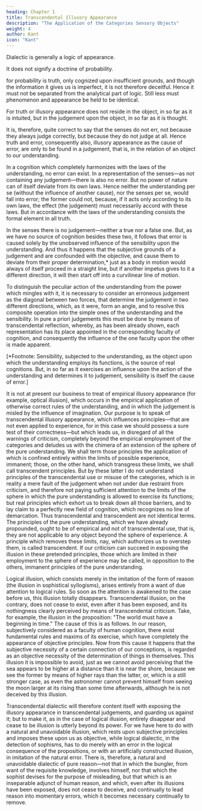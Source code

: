 ```yaml
---
heading: Chapter 1
title: Transcendental Illusory Appearance
description: "The Application of the Categories Sensory Objects"
weight: 4
author: Kant
icon: "Kant"
---
```



<!-- TRANSCENDENTAL LOGIC. SECOND DIVISION. 

TRANSCENDENTAL DIALECTIC. INTRODUCTION. -->


Dialectic is generally a logic of appearance.

It does not signify a doctrine of probability.

for probability is truth, only cognized upon insufficient grounds, and though the information it gives us is imperfect, it is not therefore deceitful. Hence it must not be separated from the analytical part of logic. Still less must phenomenon and appearance be held to be identical. 

For truth or illusory appearance does not reside in the object, in so far as it is intuited, but in the judgement upon the object, in so far as it is thought.

It is, therefore, quite correct to say that the senses do not err, not because they always judge correctly, but because they do not judge at all. Hence truth and error, consequently also, illusory appearance as the cause of error, are only to be found in a judgement, that is, in the relation of an object to our understanding. 

In a cognition which completely harmonizes with the laws of the understanding, no error can exist. In a representation of the senses—as not containing any judgement—there is also no error. But no power of nature can of itself deviate from its own laws. Hence neither the understanding per se (without the influence of another cause), nor the senses per se, would fall into error; the former could not, because, if it acts only according to its own laws, the effect (the judgement) must necessarily accord with these laws. But in accordance with the laws of the understanding consists the formal element in all truth. 

In the senses there is no judgement—neither a true nor a false one. But, as we have no source of cognition besides these two, it follows that error is caused solely by the unobserved influence of the sensibility upon the understanding. And thus it happens that the subjective grounds of a judgement and are confounded with the objective, and cause them to deviate from their proper determination,* just as a body in motion would always of itself proceed in a straight line, but if another impetus gives to it a different direction, it will then start off into a curvilinear line of motion.

To distinguish the peculiar action of the understanding from the power which mingles with it, it is necessary to consider an erroneous judgement as the diagonal between two forces, that determine the judgement in two different directions, which, as it were, form an angle, and to resolve this composite operation into the simple ones of the understanding and the sensibility. In pure a priori judgements this must be done by means of transcendental reflection, whereby, as has been already shown, each representation has its place appointed in the corresponding faculty of cognition, and consequently the influence of the one faculty upon the other is made apparent.

[*Footnote: Sensibility, subjected to the understanding, as the object
upon which the understanding employs its functions, is the source of
real cognitions. But, in so far as it exercises an influence upon the
action of the understanding and determines it to judgement, sensibility
is itself the cause of error.]



It is not at present our business to treat of empirical illusory appearance (for example, optical illusion), which occurs in the empirical application of otherwise correct rules of the understanding, and in which the judgement is misled by the influence of imagination. Our purpose is to speak of transcendental illusory appearance, which influences principles—that are not even applied to experience, for in this case we should possess a sure test of their correctness—but which leads us, in disregard of all the warnings of criticism, completely beyond the empirical employment of the categories and deludes us with the chimera of an extension of the sphere of the pure understanding. We shall term those principles the application of which is confined entirely within the limits of possible experience, immanent; those, on the other hand, which transgress these limits, we shall call transcendent principles. But by these latter I do not understand principles of the transcendental use or misuse of the categories, which is in reality a mere fault of the judgement when not under due restraint from criticism, and therefore not paying sufficient attention to the limits of the sphere in which the pure understanding is allowed to exercise its functions; but real principles which exhort us to break down all those barriers, and to lay claim to a perfectly new field of cognition, which recognizes no line of demarcation. Thus transcendental and transcendent are not identical terms. The principles of the pure understanding, which we have already propounded, ought to be of empirical and not of transcendental use, that is, they are not applicable to any object beyond the sphere of experience. A principle which removes these limits, nay, which authorizes us to overstep them, is called transcendent. If our criticism can succeed in exposing the illusion in these pretended principles, those which are limited in their employment to the sphere of experience may be called, in opposition to the others, immanent principles of the pure understanding.

Logical illusion, which consists merely in the imitation of the form of reason (the illusion in sophistical syllogisms), arises entirely from a want of due attention to logical rules. So soon as the attention is awakened to the case before us, this illusion totally disappears. Transcendental illusion, on the contrary, does not cease to exist, even after it has been exposed, and its nothingness clearly perceived by means of transcendental criticism. Take, for example, the illusion in the proposition: "The world must have a beginning in time." The cause of this is as follows. In our reason, subjectively considered as a faculty of human cognition, there exist fundamental rules and maxims of its exercise, which have completely the appearance of objective principles. Now from this cause it happens that the subjective necessity of a certain connection of our conceptions, is regarded as an objective necessity of the determination of things in themselves. This illusion it is impossible to avoid, just as we cannot avoid perceiving that the sea appears to be higher at a distance than it is near the shore, because we see the former by means of higher rays than the latter, or, which is a still stronger case, as even the astronomer cannot prevent himself from seeing the moon larger at its rising than some time afterwards, although he is not deceived by this illusion.

Transcendental dialectic will therefore content itself with exposing the illusory appearance in transcendental judgements, and guarding us against it; but to make it, as in the case of logical illusion, entirely disappear and cease to be illusion is utterly beyond its power. For we have here to do with a natural and unavoidable illusion, which rests upon subjective principles and imposes these upon us as objective, while logical dialectic, in the detection of sophisms, has to do merely with an error in the logical consequence of the propositions, or with an artificially constructed illusion, in imitation of the natural error. There is, therefore, a natural and unavoidable dialectic of pure reason—not that in which the bungler, from want of the requisite knowledge, involves himself, nor that which the sophist devises for the purpose of misleading, but that which is an inseparable adjunct of human reason, and which, even after its illusions have been exposed, does not cease to deceive, and continually to lead reason into momentary errors, which it becomes necessary continually to remove.


